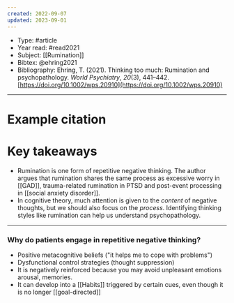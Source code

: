 ```yaml
---
created: 2022-09-07
updated: 2023-09-01
---
```

* Type: #article
* Year read: #read2021
* Subject: [[Rumination]]
* Bibtex: @ehring2021
* Bibliography: Ehring, T. (2021). Thinking too much: Rumination and psychopathology. _World Psychiatry_, _20_(3), 441–442. [https://doi.org/10.1002/wps.20910](https://doi.org/10.1002/wps.20910)
---
# Example citation


# Key takeaways
* Rumination is one form of repetitive negative thinking. The author argues that rumination shares the same process as excessive worry in [[GAD]], trauma-related rumination in PTSD and post-event processing in [[social anxiety disorder]].
* In cognitive theory, much attention is given to the _content_ of negative thoughts, but we should also focus on the _process_. Identifying thinking styles like rumination can help us understand psychopathology.

---
### Why do patients engage in repetitive negative thinking?
- Positive metacognitive beliefs ("it helps me to cope with problems")
- Dysfunctional control strategies (thought suppression)
- It is negatively reinforced because you may avoid unpleasant emotions arousal, memories.
- It can develop into a [[Habits]] triggered by certain cues, even though it is no longer [[goal-directed]]
